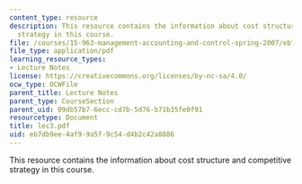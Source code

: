 ```yaml
---
content_type: resource
description: This resource contains the information about cost structure and competitive
  strategy in this course.
file: /courses/15-963-management-accounting-and-control-spring-2007/eb7db9ee4af99a5f9c54d4b2c42a8886_lec3.pdf
file_type: application/pdf
learning_resource_types:
- Lecture Notes
license: https://creativecommons.org/licenses/by-nc-sa/4.0/
ocw_type: OCWFile
parent_title: Lecture Notes
parent_type: CourseSection
parent_uid: 09db57b7-6ecc-cd7b-5d76-b71b35fe0f91
resourcetype: Document
title: lec3.pdf
uid: eb7db9ee-4af9-9a5f-9c54-d4b2c42a8886
---
```

This resource contains the information about cost structure and competitive strategy in this course.